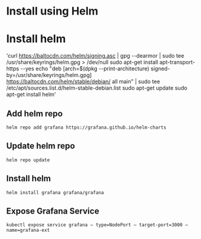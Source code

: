 # Install using Helm

# Install helm 

'curl https://baltocdn.com/helm/signing.asc | gpg --dearmor | sudo tee /usr/share/keyrings/helm.gpg > /dev/null
sudo apt-get install apt-transport-https --yes
echo "deb [arch=$(dpkg --print-architecture) signed-by=/usr/share/keyrings/helm.gpg] https://baltocdn.com/helm/stable/debian/ all main" | sudo tee /etc/apt/sources.list.d/helm-stable-debian.list
sudo apt-get update
sudo apt-get install helm'

## Add helm repo

`helm repo add grafana https://grafana.github.io/helm-charts`

## Update helm repo

`helm repo update`

## Install helm 

`helm install grafana grafana/grafana`

## Expose Grafana Service

`kubectl expose service grafana — type=NodePort — target-port=3000 — name=grafana-ext`
